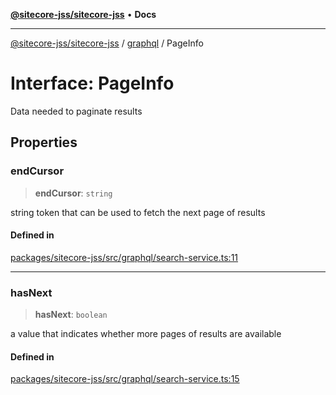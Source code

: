 [**@sitecore-jss/sitecore-jss**](../../README.md) • **Docs**

***

[@sitecore-jss/sitecore-jss](../../README.md) / [graphql](../README.md) / PageInfo

# Interface: PageInfo

Data needed to paginate results

## Properties

### endCursor

> **endCursor**: `string`

string token that can be used to fetch the next page of results

#### Defined in

[packages/sitecore-jss/src/graphql/search-service.ts:11](https://github.com/Sitecore/jss/blob/b4728bd62f468f88cc20c503d593996b480fad47/packages/sitecore-jss/src/graphql/search-service.ts#L11)

***

### hasNext

> **hasNext**: `boolean`

a value that indicates whether more pages of results are available

#### Defined in

[packages/sitecore-jss/src/graphql/search-service.ts:15](https://github.com/Sitecore/jss/blob/b4728bd62f468f88cc20c503d593996b480fad47/packages/sitecore-jss/src/graphql/search-service.ts#L15)
